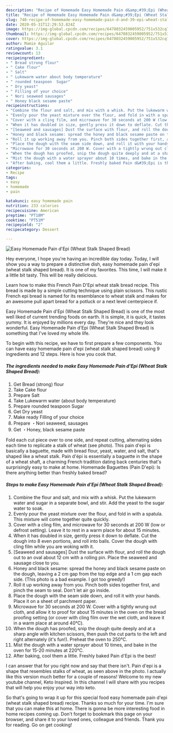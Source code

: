 ```yaml
---
description: "Recipe of Homemade Easy Homemade Pain d&amp;#39;Epi (Wheat Stalk Shaped Bread)"
title: "Recipe of Homemade Easy Homemade Pain d&amp;#39;Epi (Wheat Stalk Shaped Bread)"
slug: 740-recipe-of-homemade-easy-homemade-pain-d-and-39-epi-wheat-stalk-shaped-bread
date: 2020-05-31T12:29:53.824Z
image: https://img-global.cpcdn.com/recipes/6478032459005952/751x532cq70/easy-homemade-pain-depi-wheat-stalk-shaped-bread-recipe-main-photo.jpg
thumbnail: https://img-global.cpcdn.com/recipes/6478032459005952/751x532cq70/easy-homemade-pain-depi-wheat-stalk-shaped-bread-recipe-main-photo.jpg
cover: https://img-global.cpcdn.com/recipes/6478032459005952/751x532cq70/easy-homemade-pain-depi-wheat-stalk-shaped-bread-recipe-main-photo.jpg
author: Mamie Aguilar
ratingvalue: 3.1
reviewcount: 13
recipeingredient:
- " Bread strong flour"
- " Cake flour"
- " Salt"
- " Lukewarm water about body temperature"
- " rounded teaspoon  Sugar"
- " Dry yeast"
- " Filling of your choice"
- " Nori seaweed sausages"
- " Honey black sesame paste"
recipeinstructions:
- "Combine the flour and salt, and mix with a whisk. Put the lukewarm water and sugar in a separate bowl, and stir. Add the yeast to the sugar water to soak."
- "Evenly pour the yeast mixture over the flour, and fold in with a spatula. This mixture will come together quite quickly."
- "Cover with a cling film, and microwave for 30 seconds at 200 W (low or defrost setting). Leave it to rest in a warm place for about 15 minutes."
- "When it has doubled in size, gently press it down to deflate. Cut the dough into 8 even portions, and roll into balls. Cover the dough with cling film while you are woking with it."
- "[Seaweed and sausages] Dust the surface with flour, and roll the dough out to an oval about 12 cm with a rolling pin. Place the seaweed and sausage close to you."
- "Honey and black sesame: spread the honey and black sesame paste on the dough, leaving a 2 cm gap from the top edge and a 1 cm gap each side. (This photo is a bad example. I got too greedy!)"
- "Roll it up working away from you. Pinch both sides together first, and pinch the seam to seal. Don&#39;t let air go inside."
- "Place the dough with the seam side down, and roll it with your hands. Place it on a sheet of parchment paper."
- "Microwave for 30 seconds at 200 W. Cover with a tightly wrung out cloth, and allow it to proof for about 15 minutes in the oven on the bread proofing setting (or cover with cling film over the wet cloth, and leave it in a warm place at around 40℃)."
- "When the dough has proofed, snip the dough quite deeply and at a sharp angle with kitchen scissors, then push the cut parts to the left and right alternately (it&#39;s fun!). Preheat the oven to 250℃."
- "Mist the dough with a water sprayer about 10 times, and bake in the oven for 15-20 minutes at 220℃."
- "After baking, cool them a little. Freshly baked Pain d&#39;Epi is the best!"
categories:
- Recipe
tags:
- easy
- homemade
- pain

katakunci: easy homemade pain 
nutrition: 233 calories
recipecuisine: American
preptime: "PT18M"
cooktime: "PT51M"
recipeyield: "2"
recipecategory: Dessert

---
```



![Easy Homemade Pain d&#39;Epi (Wheat Stalk Shaped Bread)](https://img-global.cpcdn.com/recipes/6478032459005952/751x532cq70/easy-homemade-pain-depi-wheat-stalk-shaped-bread-recipe-main-photo.jpg)

Hey everyone, I hope you're having an incredible day today. Today, I will show you a way to prepare a distinctive dish, easy homemade pain d&#39;epi (wheat stalk shaped bread). It is one of my favorites. This time, I will make it a little bit tasty. This will be really delicious.

Learn how to make this French Pain D&#39;Epi wheat stalk bread recipe. This bread is made by a simple cutting technique using plain scissors. This rustic French epi bread is named for its resemblance to wheat stalk and makes for an awesome pull apart bread for a potluck or a next level centerpiece if.

Easy Homemade Pain d&#39;Epi (Wheat Stalk Shaped Bread) is one of the most well liked of current trending foods on earth. It is simple, it is quick, it tastes yummy. It is enjoyed by millions every day. They're nice and they look wonderful. Easy Homemade Pain d&#39;Epi (Wheat Stalk Shaped Bread) is something that I've loved my whole life.


To begin with this recipe, we have to first prepare a few components. You can have easy homemade pain d&#39;epi (wheat stalk shaped bread) using 9 ingredients and 12 steps. Here is how you cook that.

<!--inarticleads1-->

##### The ingredients needed to make Easy Homemade Pain d&#39;Epi (Wheat Stalk Shaped Bread):

1. Get  Bread (strong) flour
1. Take  Cake flour
1. Prepare  Salt
1. Take  Lukewarm water (about body temperature)
1. Prepare  rounded teaspoon  Sugar
1. Get  Dry yeast
1. Make ready  Filling of your choice
1. Prepare  ・Nori seaweed, sausages
1. Get  ・Honey, black sesame paste


Fold each cut piece over to one side, and repeat cutting, alternating sides each time to replicate a stalk of wheat (see photo). This pain d&#39;epi is basically a baguette, made with bread flour, yeast, water, and salt, that&#39;s shaped like a wheat stalk. Pain d&#39;épi is essentially a baguette in the shape of a wheat shaft, a charming French tradition dating back centuries that&#39;s surprisingly easy to make at home. Homemade Baguettes (Pain D&#39;epi): Is there anything better than freshly baked bread? 

<!--inarticleads2-->

##### Steps to make Easy Homemade Pain d&#39;Epi (Wheat Stalk Shaped Bread):

1. Combine the flour and salt, and mix with a whisk. Put the lukewarm water and sugar in a separate bowl, and stir. Add the yeast to the sugar water to soak.
1. Evenly pour the yeast mixture over the flour, and fold in with a spatula. This mixture will come together quite quickly.
1. Cover with a cling film, and microwave for 30 seconds at 200 W (low or defrost setting). Leave it to rest in a warm place for about 15 minutes.
1. When it has doubled in size, gently press it down to deflate. Cut the dough into 8 even portions, and roll into balls. Cover the dough with cling film while you are woking with it.
1. [Seaweed and sausages] Dust the surface with flour, and roll the dough out to an oval about 12 cm with a rolling pin. Place the seaweed and sausage close to you.
1. Honey and black sesame: spread the honey and black sesame paste on the dough, leaving a 2 cm gap from the top edge and a 1 cm gap each side. (This photo is a bad example. I got too greedy!)
1. Roll it up working away from you. Pinch both sides together first, and pinch the seam to seal. Don&#39;t let air go inside.
1. Place the dough with the seam side down, and roll it with your hands. Place it on a sheet of parchment paper.
1. Microwave for 30 seconds at 200 W. Cover with a tightly wrung out cloth, and allow it to proof for about 15 minutes in the oven on the bread proofing setting (or cover with cling film over the wet cloth, and leave it in a warm place at around 40℃).
1. When the dough has proofed, snip the dough quite deeply and at a sharp angle with kitchen scissors, then push the cut parts to the left and right alternately (it&#39;s fun!). Preheat the oven to 250℃.
1. Mist the dough with a water sprayer about 10 times, and bake in the oven for 15-20 minutes at 220℃.
1. After baking, cool them a little. Freshly baked Pain d&#39;Epi is the best!


I can answer that for you right now and say that there isn&#39;t. Pain d&#39;epi is a shape that resembles stalks of wheat, as seen above in the photo. I actually like this version much better for a couple of reasons! Welcome to my new youtube channel, Keto Inspired. In this channel I will share with you recipes that will help you enjoy your way into keto. 

So that's going to wrap it up for this special food easy homemade pain d&#39;epi (wheat stalk shaped bread) recipe. Thanks so much for your time. I'm sure that you can make this at home. There is gonna be more interesting food in home recipes coming up. Don't forget to bookmark this page on your browser, and share it to your loved ones, colleague and friends. Thank you for reading. Go on get cooking!
